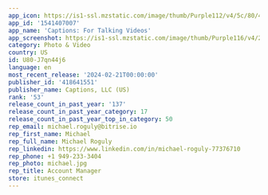 ```yaml
---
app_icon: https://is1-ssl.mzstatic.com/image/thumb/Purple112/v4/5c/80/46/5c80465e-c7de-e867-cffd-8ff71b6286b0/AppIcon-1x_U007emarketing-0-6-0-85-220-0.png/1024x1024bb.png
app_id: '1541407007'
app_name: 'Captions: For Talking Videos'
app_screenshot: https://is1-ssl.mzstatic.com/image/thumb/Purple116/v4/20/2f/9d/202f9dd7-587c-9415-a13f-e7889b6ea485/fed5de7c-a23b-442a-a18a-946ce06c7475_appstore_5.8_02.png/1284x2778bb.png
category: Photo & Video
country: US
id: U80-J7qn44j6
language: en
most_recent_release: '2024-02-21T00:00:00'
publisher_id: '418641551'
publisher_name: Captions, LLC (US)
rank: '53'
release_count_in_past_year: '137'
release_count_in_past_year_category: 17
release_count_in_past_year_top_in_category: 50
rep_email: michael.roguly@bitrise.io
rep_first_name: Michael
rep_full_name: Michael Roguly
rep_linkedin: https://www.linkedin.com/in/michael-roguly-77376710
rep_phone: +1 949-233-3404
rep_photo: michael.jpg
rep_title: Account Manager
store: itunes_connect
---
```

